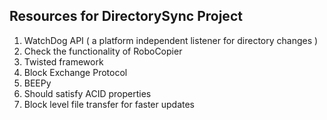 Resources for DirectorySync Project
-----------------------------------

1. WatchDog API ( a platform independent listener for directory changes )
2. Check the functionality of RoboCopier
3. Twisted framework
4. Block Exchange Protocol
5. BEEPy
6. Should satisfy ACID properties
7. Block level file transfer for faster updates
